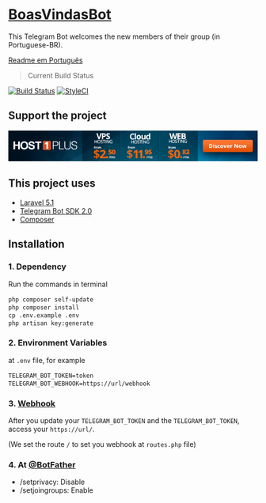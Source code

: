 # [BoasVindasBot](http://telegram.me/BoasVindas_bot)
This Telegram Bot welcomes the new members of their group (in Portuguese-BR).

[Readme em Português](https://github.com/JaoNoctus/BoasVindas_bot/blob/master/README-pt_BR.md)

> Current Build Status

[![Build Status](https://travis-ci.org/JaoNoctus/BoasVindas_bot.svg?branch=master)](https://travis-ci.org/JaoNoctus/BoasVindas_bot)
[![StyleCI](https://styleci.io/repos/48139714/shield)](https://styleci.io/repos/48139714)

## Support the project
[![Support the project](host1plus.gif)](https://affiliates.host1plus.com/ref/jaonoctus/a3ee1c84.html)

## This project uses

- [Laravel 5.1](https://github.com/laravel/laravel/tree/5.1)
- [Telegram Bot SDK 2.0](https://github.com/irazasyed/telegram-bot-sdk)
- [Composer](https://getcomposer.org)

## Installation

### 1. Dependency
Run the commands in terminal

```shell
php composer self-update
php composer install
cp .env.example .env
php artisan key:generate
```

### 2. Environment Variables
at `.env` file, for example
```
TELEGRAM_BOT_TOKEN=token
TELEGRAM_BOT_WEBHOOK=https://url/webhook
```

### 3. [Webhook](https://core.telegram.org/bots/api#setwebhook)
After you update your `TELEGRAM_BOT_TOKEN` and the `TELEGRAM_BOT_TOKEN`, access your `https://url/`.

(We set the route `/` to set you webhook at `routes.php` file)

### 4. At [@BotFather](https://telegram.me/BotFather)
- /setprivacy: Disable
- /setjoingroups: Enable

